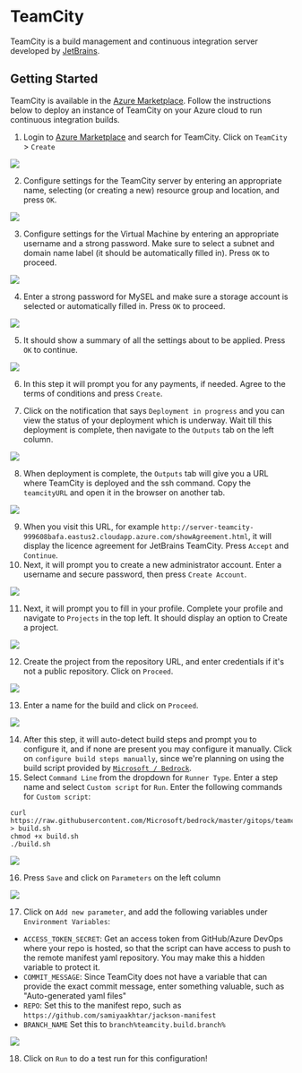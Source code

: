 # TeamCity

TeamCity is a build management and continuous integration server developed by [JetBrains](https://www.jetbrains.com/teamcity/). 

## Getting Started

TeamCity is available in the [Azure Marketplace](https://azuremarketplace.microsoft.com/en-en/marketplace/apps/jetbrains.teamcity?tab=Overview). Follow the instructions below to deploy an instance of TeamCity on your Azure cloud to run continuous integration builds.

1. Login to [Azure Marketplace](https://ms.portal.azure.com/#blade/Microsoft_Azure_Marketplace/GalleryFeaturedMenuItemBlade/selectedMenuItemId/home) and search for TeamCity. 
Click on `TeamCity` > `Create`

![](./images/search_marketplace.png)

2. Configure settings for the TeamCity server by entering an appropriate name, selecting (or creating a new) resource group and location, and press `OK`.

![](./images/configure_basic_settings.png)

3. Configure settings for the Virtual Machine by entering an appropriate username and a strong password. Make sure to select a subnet and domain name label (it should be automatically filled in). Press `OK` to proceed.

![](./images/virtual_machine_settings.png)

4. Enter a strong password for MySEL and make sure a storage account is selected or automatically filled in. Press `OK` to proceed. 

![](./images/mysql_settings.png)

5. It should show a summary of all the settings about to be applied. Press `OK` to continue. 

![](./images/summary.png)

6. In this step it will prompt you for any payments, if needed. Agree to the terms of conditions and press `Create`. 

7. Click on the notification that says `Deployment in progress` and you can view the status of your deployment which is underway. Wait till this deployment is complete, then navigate to the `Outputs` tab on the left column. 

![](./images/deployment_inprogress.png)

8. When deployment is complete, the `Outputs` tab will give you a URL where TeamCity is deployed and the ssh command. Copy the `teamcityURL` and open it in the browser on another tab. 

![](./images/output_available.png)

9. When you visit this URL, for example `http://server-teamcity-999608bafa.eastus2.cloudapp.azure.com/showAgreement.html`, it will display the licence agreement for JetBrains TeamCity. Press `Accept` and `Continue`. 
10. Next, it will prompt you to create a new administrator account. Enter a username and secure password, then press `Create Account`. 

![](./images/create_admin_account.png)

11. Next, it will prompt you to fill in your profile. Complete your profile and navigate to `Projects` in the top left. It should display an option to Create a project. 

![](./images/create_project.png)

12. Create the project from the repository URL, and enter credentials if it's not a public repository. Click on `Proceed`. 

![](./images/from_repository.png)

13. Enter a name for the build and click on `Proceed`. 

![](./images/build_name.png)

14. After this step, it will auto-detect build steps and prompt you to configure it, and if none are present you may configure it manually. Click on `configure build steps manually`, since we're planning on using the build script provided by  [`Microsoft / Bedrock`](https://github.com/microsoft/bedrock). 
15. Select `Command Line` from the dropdown for `Runner Type`. Enter a step name and select `Custom script` for `Run`. Enter the following commands for `Custom script`: 

```
curl https://raw.githubusercontent.com/Microsoft/bedrock/master/gitops/teamcity/build.sh > build.sh
chmod +x build.sh
./build.sh
```

![](./images/transform_and_publish_step.png)

16. Press `Save` and click on `Parameters` on the left column

![](./images/parameters_find.png)

17. Click on `Add new parameter`, and add the following variables under `Environment Variables`:


- `ACCESS_TOKEN_SECRET`: Get an access token from GitHub/Azure DevOps where your repo is hosted, so that the script can have access to push to the remote manifest yaml repository. You may make this a hidden variable to protect it.
- `COMMIT_MESSAGE`: Since TeamCity does not have a variable that can provide the exact commit message, enter something valuable, such as "Auto-generated yaml files"
- `REPO`: Set this to the manifest repo, such as `https://github.com/samiyaakhtar/jackson-manifest`
- `BRANCH_NAME` Set this to `branch%teamcity.build.branch%`

![](./images/variables.png)

18. Click on `Run` to do a test run for this configuration! 


